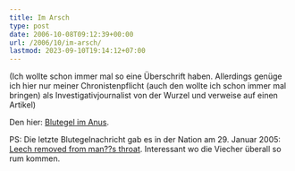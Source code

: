 ```yaml
---
title: Im Arsch
type: post
date: 2006-10-08T09:12:39+00:00
url: /2006/10/im-arsch/
lastmod: 2023-09-10T19:14:12+07:00
---
```

(Ich wollte schon immer mal so eine Überschrift haben. Allerdings genüge ich hier nur meiner Chronistenpflicht (auch den wollte ich schon immer mal bringen) als Investigativjournalist von der Wurzel und verweise auf einen Artikel)

Den hier: [Blutegel im Anus][1].

PS: Die letzte Blutegelnachricht gab es in der Nation am 29. Januar 2005: [Leech removed from man??s throat][2]. Interessant wo die Viecher überall so rum kommen.

 [1]: http://www.nationmultimedia.com/2006/10/08/headlines/headlines_30015676.php
 [2]: http://www.nationmultimedia.com/2005/01/29/national/index.php?news=national_16242031.html
